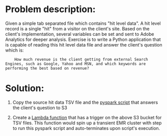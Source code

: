 # Problem description:
Given a simple tab separated file which contains "hit level data". A hit level record is a single "hit" from a visitor on the client's site. Based on the client's implementation, several variables can be set and sent to Adobe Analytics for deeper analysis. Exercise is to write a Python application that is capable of reading this hit level data file and answer the client's question which is:

        How much revenue is the client getting from external Search Engines, such as Google, Yahoo and MSN, and which keywords are performing the best based on revenue?
        
   
 
   
# Solution:

1. Copy the source hit data TSV file and the [pyspark script](https://github.com/sailendrakalyanam/Adobe-assessment/blob/main/com/sailendra/data/Analytics.py) that answers the client's question to S3
      
2. Create a [Lambda function](https://github.com/sailendrakalyanam/Adobe-assessment/blob/main/serverless-deployment-script.py) that has a trigger on the above S3 bucket for TSV files. This function would spin up a transient EMR cluster with step to run this pyspark script and auto-terminates upon script's execution.
